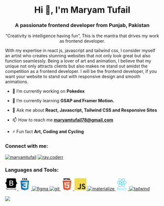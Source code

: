 <h1 align="center">Hi 👋, I'm Maryam Tufail</h1>
<h3 align="center">A passionate frontend developer from Punjab, Pakistan</h3>

<p align="center">
  “Creativity is intelligence having fun”, This is the mantra that drives my work as frontend developer.

With my expertise in react js, javascript and tailwind css, I consider myself an artist who creates stunning websites that not only look great but also function seamlessly. Being a lover of art and animation, I believe that my unique not only attracts clients but also makes ne stand out amidst the competition as a frontend developer. 
I will be the frontend developer, if you want your website to stand out with responsive design and smooth animations.</p>

- 🔭 I’m currently working on **Pokedex**

- 🌱 I’m currently learning **GSAP and Framer Motion.**

- 💬 Ask me about **React, Javascript, Tailwind CSS and Responsive Sites**

- 📫 How to reach me **maryamtufail78@gmail.com**

- ⚡ Fun fact **Art, Coding and Cycling**

<h3 align="left">Connect with me:</h3>
<p align="left">
<a href="https://linkedin.com/in/maryamtufail" target="blank"><img align="center" src="https://raw.githubusercontent.com/rahuldkjain/github-profile-readme-generator/master/src/images/icons/Social/linked-in-alt.svg" alt="maryamtufail" height="30" width="40" /></a>
<a href="https://instagram.com/ray.coderr" target="blank"><img align="center" src="https://raw.githubusercontent.com/rahuldkjain/github-profile-readme-generator/master/src/images/icons/Social/instagram.svg" alt="ray.coderr" height="30" width="40" /></a>
</p>

<h3 align="left">Languages and Tools:</h3>
<p align="left"> <a href="https://getbootstrap.com" target="_blank" rel="noreferrer"> <img src="https://raw.githubusercontent.com/devicons/devicon/master/icons/bootstrap/bootstrap-plain-wordmark.svg" alt="bootstrap" width="40" height="40"/> </a> <a href="https://www.w3schools.com/css/" target="_blank" rel="noreferrer"> <img src="https://raw.githubusercontent.com/devicons/devicon/master/icons/css3/css3-original-wordmark.svg" alt="css3" width="40" height="40"/> </a> <a href="https://www.figma.com/" target="_blank" rel="noreferrer"> <img src="https://www.vectorlogo.zone/logos/figma/figma-icon.svg" alt="figma" width="40" height="40"/> </a> <a href="https://git-scm.com/" target="_blank" rel="noreferrer"> <img src="https://www.vectorlogo.zone/logos/git-scm/git-scm-icon.svg" alt="git" width="40" height="40"/> </a> <a href="https://www.w3.org/html/" target="_blank" rel="noreferrer"> <img src="https://raw.githubusercontent.com/devicons/devicon/master/icons/html5/html5-original-wordmark.svg" alt="html5" width="40" height="40"/> </a> <a href="https://developer.mozilla.org/en-US/docs/Web/JavaScript" target="_blank" rel="noreferrer"> <img src="https://raw.githubusercontent.com/devicons/devicon/master/icons/javascript/javascript-original.svg" alt="javascript" width="40" height="40"/> </a> <a href="https://materializecss.com/" target="_blank" rel="noreferrer"> <img src="https://raw.githubusercontent.com/prplx/svg-logos/5585531d45d294869c4eaab4d7cf2e9c167710a9/svg/materialize.svg" alt="materialize" width="40" height="40"/> </a> <a href="https://reactjs.org/" target="_blank" rel="noreferrer"> <img src="https://raw.githubusercontent.com/devicons/devicon/master/icons/react/react-original-wordmark.svg" alt="react" width="40" height="40"/> </a> <a href="https://tailwindcss.com/" target="_blank" rel="noreferrer"> <img src="https://www.vectorlogo.zone/logos/tailwindcss/tailwindcss-icon.svg" alt="tailwind" width="40" height="40"/> </a> </p>

<a href=""> <img align="center" src="https://github-readme-stats-sigma-five.vercel.app/api/top-langs/?username=maryamtufail&theme=react&line_height=40&hide=css"/> </a>

